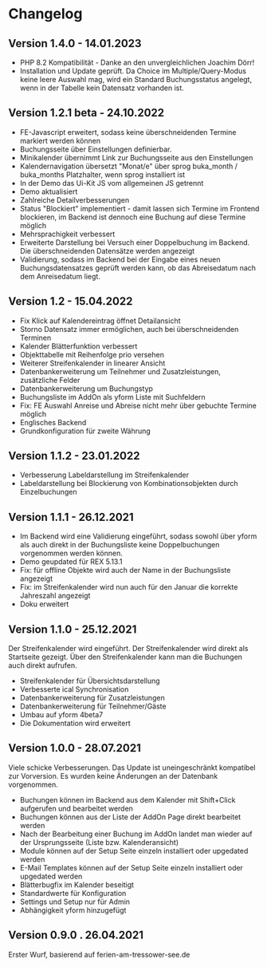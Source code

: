 Changelog
=========

Version 1.4.0 - 14.01.2023
--------------------------

* PHP 8.2 Kompatibilität - Danke an den unvergleichlichen Joachim Dörr!
* Installation und Update geprüft. Da Choice im Multiple/Query-Modus keine leere Auswahl mag, wird ein Standard Buchungsstatus angelegt, wenn in der Tabelle kein Datensatz vorhanden ist.


Version 1.2.1 beta - 24.10.2022
-------------------------------

* FE-Javascript erweitert, sodass keine überschneidenden Termine markiert werden können
* Buchungsseite über Einstellungen definierbar.
* Minikalender übernimmt Link zur Buchungsseite aus den Einstellungen
* Kalendernavigation übersetzt "Monat/e" über sprog buka_month / buka_months Platzhalter, wenn sprog installiert ist
* In der Demo das Ui-Kit JS vom allgemeinen JS getrennt
* Demo aktualisiert
* Zahlreiche Detailverbesserungen
* Status "Blockiert" implementiert - damit lassen sich Termine im Frontend blockieren, im Backend ist dennoch eine Buchung auf diese Termine möglich
* Mehrsprachigkeit verbessert
* Erweiterte Darstellung bei Versuch einer Doppelbuchung im Backend. Die überschneidenden Datensätze werden angezeigt
* Validierung, sodass im Backend bei der Eingabe eines neuen Buchungsdatensatzes geprüft werden kann, ob das Abreisedatum nach dem Anreisedatum liegt.

Version 1.2 - 15.04.2022
------------------------

* Fix Klick auf Kalendereintrag öffnet Detailansicht
* Storno Datensatz immer ermöglichen, auch bei überschneidenden Terminen
* Kalender Blätterfunktion verbessert
* Objekttabelle mit Reihenfolge prio versehen
* Weiterer Streifenkalender in linearer Ansicht
* Datenbankerweiterung um Teilnehmer und Zusatzleistungen, zusätzliche Felder
* Datenbankerweiterung um Buchungstyp
* Buchungsliste im AddOn als yform Liste mit Suchfeldern
* Fix: FE Auswahl Anreise und Abreise nicht mehr über gebuchte Termine möglich
* Englisches Backend
* Grundkonfiguration für zweite Währung

Version 1.1.2 - 23.01.2022
--------------------------

* Verbesserung Labeldarstellung im Streifenkalender
* Labeldarstellung bei Blockierung von Kombinationsobjekten durch Einzelbuchungen


Version 1.1.1 - 26.12.2021
--------------------------

* Im Backend wird eine Validierung eingeführt, sodass sowohl über yform als auch direkt in der Buchungsliste keine Doppelbuchungen vorgenommen werden können.
* Demo geupdated für REX 5.13.1
* Fix: für offline Objekte wird auch der Name in der Buchungsliste angezeigt
* Fix: im Streifenkalender wird nun auch für den Januar die korrekte Jahreszahl angezeigt
* Doku erweitert


Version 1.1.0 - 25.12.2021
--------------------------

Der Streifenkalender wird eingeführt. Der Streifenkalender wird direkt als Startseite gezeigt. Über den Streifenkalender kann man die Buchungen auch direkt aufrufen.

* Streifenkalender für Übersichtsdarstellung
* Verbesserte ical Synchronisation
* Datenbankerweiterung für Zusatzleistungen
* Datenbankerweiterung für Teilnehmer/Gäste
* Umbau auf yform 4beta7
* Die Dokumentation wird erweitert


Version 1.0.0 - 28.07.2021
--------------------------

Viele schicke Verbesserungen. Das Update ist uneingeschränkt kompatibel zur Vorversion. Es wurden keine Änderungen an der Datenbank vorgenommen.

* Buchungen können im Backend aus dem Kalender mit Shift+Click aufgerufen und bearbeitet werden
* Buchungen können aus der Liste der AddOn Page direkt bearbeitet werden
* Nach der Bearbeitung einer Buchung im AddOn landet man wieder auf der Ursprungsseite (Liste bzw. Kalenderansicht)
* Module können auf der Setup Seite einzeln installiert oder upgedated werden
* E-Mail Templates können auf der Setup Seite einzeln installiert oder upgedated werden
* Blätterbugfix im Kalender beseitigt
* Standardwerte für Konfiguration
* Settings und Setup nur für Admin
* Abhängigkeit yform hinzugefügt


Version 0.9.0 . 26.04.2021
--------------------------

Erster Wurf, basierend auf ferien-am-tressower-see.de

